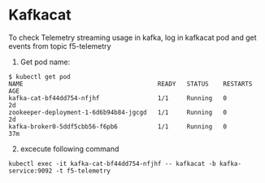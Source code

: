 # Kafkacat

To check Telemetry streaming usage in kafka, log in kafkacat pod and get events from topic f5-telemetry
1. Get pod name:

```
$ kubectl get pod 
NAME                                     READY   STATUS    RESTARTS   AGE
kafka-cat-bf44dd754-nfjhf                1/1     Running   0          2d
zookeeper-deployment-1-6d6b94b84-jgcgd   1/1     Running   0          2d
kafka-broker0-5ddf5cbb56-f6pb6           1/1     Running   0          37m
```

2. excecute following command
```
kubectl exec -it kafka-cat-bf44dd754-nfjhf -- kafkacat -b kafka-service:9092 -t f5-telemetry
```
